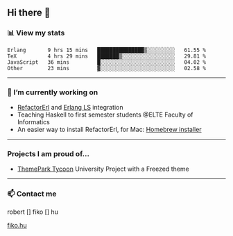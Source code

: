 ## Hi there 👋

### 📊 View my stats

<!--START_SECTION:waka-->

```text
Erlang       9 hrs 15 mins   ███████████████▒░░░░░░░░░   61.55 %
TeX          4 hrs 29 mins   ███████▒░░░░░░░░░░░░░░░░░   29.81 %
JavaScript   36 mins         █░░░░░░░░░░░░░░░░░░░░░░░░   04.02 %
Other        23 mins         ▓░░░░░░░░░░░░░░░░░░░░░░░░   02.58 %
```

<!--END_SECTION:waka-->


---

### 🔭 I’m currently working on
- [RefactorErl](https://plc.inf.elte.hu/erlang/) and [Erlang LS](https://erlang-ls.github.io) integration
- Teaching Haskell to first semester students @ELTE Faculty of Informatics
- An easier way to install RefactorErl, for Mac: [Homebrew installer](https://github.com/robertfiko/homebrew-referl-installer)

---
### Projects I am proud of...
- [ThemePark Tycoon](https://szofttech.inf.elte.hu/szofttech/public/csip-42) University Project with a Freezed theme
---


### 📫 Contact me
robert [] fiko [] hu

[fiko.hu](https://fiko.hu)


<!--
**robertfiko/robertfiko** is a ✨ _special_ ✨ repository because its `README.md` (this file) appears on your GitHub profile.

Here are some ideas to get you started:

- 🔭 I’m currently working on ...
- 🌱 I’m currently learning ...
- 👯 I’m looking to collaborate on ...
- 🤔 I’m looking for help with ...
- 💬 Ask me about ...
- 📫 How to reach me: ...
- 😄 Pronouns: ...
- ⚡ Fun fact: ...
-->
